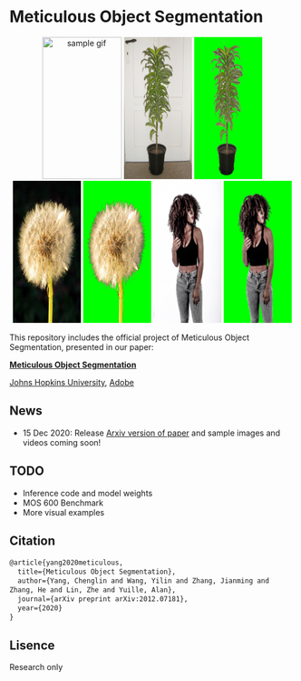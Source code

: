 # Meticulous Object Segmentation

<p align="center">
  <img src="demo_img/flower.gif" width="140" height="250" title="sample gif"/>
  <img src="demo_img/sample2.jpg" width="120" height="250" title="samplee image2"/>
  <img src="demo_img/sample2_mask.jpg" width="120" height="250" title="sample mask2"/>
  <img src="demo_img/sampe1.jpg" width="120" height="250" title="sample image1"/>
  <img src="demo_img/sample1_mask.jpg" width="120" height="250" title="sample mask1"/>
  <img src="demo_img/sample5.jpg" width="120" height="250" title="sample image5"/>
  <img src="demo_img/sample5_mask.jpg" width="120" height="250" title="sample mask5"/>
</p>

This repository includes the official project of Meticulous Object Segmentation, presented in our paper:

**[Meticulous Object Segmentation](https://arxiv.org/pdf/2012.07181.pdf)**

[Johns Hopkins University](https://ccvl.jhu.edu/), [Adobe](https://www.adobe.com/)

## News

- 15 Dec 2020: Release [Arxiv version of paper](https://arxiv.org/pdf/2012.07181.pdf) and sample images and videos coming soon! 

## TODO
- Inference code and model weights
- MOS 600 Benchmark
- More visual examples

## Citation
```
@article{yang2020meticulous,
  title={Meticulous Object Segmentation},
  author={Yang, Chenglin and Wang, Yilin and Zhang, Jianming and Zhang, He and Lin, Zhe and Yuille, Alan},
  journal={arXiv preprint arXiv:2012.07181},
  year={2020}
}
```
## Lisence
Research only
